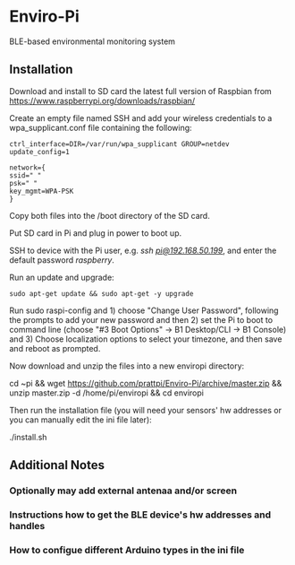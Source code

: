 # Enviro-Pi
BLE-based environmental monitoring system

## Installation

Download and install to SD card the latest full version of Raspbian from https://www.raspberrypi.org/downloads/raspbian/

Create an empty file named SSH and add your wireless credentials to a wpa_supplicant.conf file containing the following:

	ctrl_interface=DIR=/var/run/wpa_supplicant GROUP=netdev
	update_config=1

	network={
	ssid=" "
	psk=" "
	key_mgmt=WPA-PSK
	}

Copy both files into the /boot directory of the SD card.

Put SD card in Pi and plug in power to boot up.

SSH to device with the Pi user, e.g. *ssh pi@192.168.50.199*, and enter the default password *raspberry*.

Run an update and upgrade: 

	sudo apt-get update && sudo apt-get -y upgrade  

Run sudo raspi-config and 1) choose "Change User Password", following the prompts to add your new password and then 2) set the Pi to boot to command line (choose "#3 Boot Options" -> B1 Desktop/CLI -> B1 Console) and 3) Choose localization options to select your timezone, and then save and reboot as prompted.

Now download and unzip the files into a new enviropi directory:

  cd ~pi && wget https://github.com/prattpi/Enviro-Pi/archive/master.zip && unzip master.zip -d /home/pi/enviropi && cd enviropi

Then run the installation file (you will need your sensors' hw addresses or you can manually edit the ini file later):

  ./install.sh 
  
## Additional Notes

### Optionally may add external antenaa and/or screen 
### Instructions how to get the BLE device's hw addresses and handles
### How to configue different Arduino types in the ini file 
 
